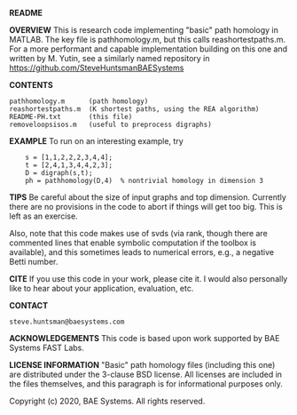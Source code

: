 **README**

**OVERVIEW**
This is research code implementing "basic" path homology in MATLAB. The key file is pathhomology.m, but this calls reashortestpaths.m. For a more performant and capable implementation building on this one and written by M. Yutin, see a similarly named repository in https://github.com/SteveHuntsmanBAESystems

**CONTENTS**

    pathhomology.m      (path homology)
    reashortestpaths.m  (K shortest paths, using the REA algorithm)
    README-PH.txt       (this file)
    removeloopsisos.m   (useful to preprocess digraphs)

**EXAMPLE** 
To run on an interesting example, try
        
        s = [1,1,2,2,2,3,4,4]; 
        t = [2,4,1,3,4,4,2,3]; 
        D = digraph(s,t); 
        ph = pathhomology(D,4)  % nontrivial homology in dimension 3

**TIPS**
Be careful about the size of input graphs and top dimension. Currently there are no provisions in the code to abort if things will get too big. This is left as an exercise.

Also, note that this code makes use of svds (via rank, though there are commented lines that enable symbolic computation if the toolbox is available), and this sometimes leads to numerical errors, e.g., a negative Betti number. 

**CITE**
If you use this code in your work, please cite it. I would also personally like to hear about your application, evaluation, etc.    

**CONTACT**

    steve.huntsman@baesystems.com

**ACKNOWLEDGEMENTS**
This code is based upon work supported by BAE Systems FAST Labs. 

**LICENSE INFORMATION** 
"Basic" path homology files (including this one) are distributed under the 3-clause BSD license. All licenses are included in the files themselves, and this paragraph is for informational purposes only.

Copyright (c) 2020, BAE Systems. All rights reserved.
